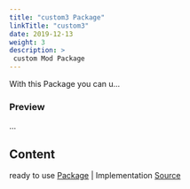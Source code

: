 ```yaml
---
title: "custom3 Package"
linkTitle: "custom3"
date: 2019-12-13
weight: 3
description: >
 custom Mod Package
---
```


With this Package you can u...

### Preview
...

## Content
ready to use [Package](https://github.com/TIBCOSoftware/spotfire-mods/) | 
Implementation [Source](https://github.com/TIBCOSoftware/spotfire-mods/)


